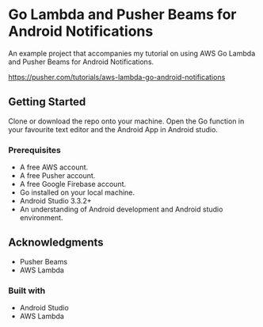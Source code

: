 # Go Lambda and Pusher Beams for Android Notifications

An example project that accompanies my tutorial on using AWS Go Lambda and Pusher Beams for Android Notifications.

https://pusher.com/tutorials/aws-lambda-go-android-notifications

## Getting Started

Clone or download the repo onto your machine.
Open the Go function in your favourite text editor and the Android App in Android studio.

### Prerequisites

* A free AWS account.
* A free Pusher account.
* A free Google Firebase account.
* Go installed on your local machine.
* Android Studio 3.3.2+
* An understanding of Android development and Android studio environment.

## Acknowledgments

* Pusher Beams
* AWS Lambda

### Built with
* Android Studio
* AWS Lambda
